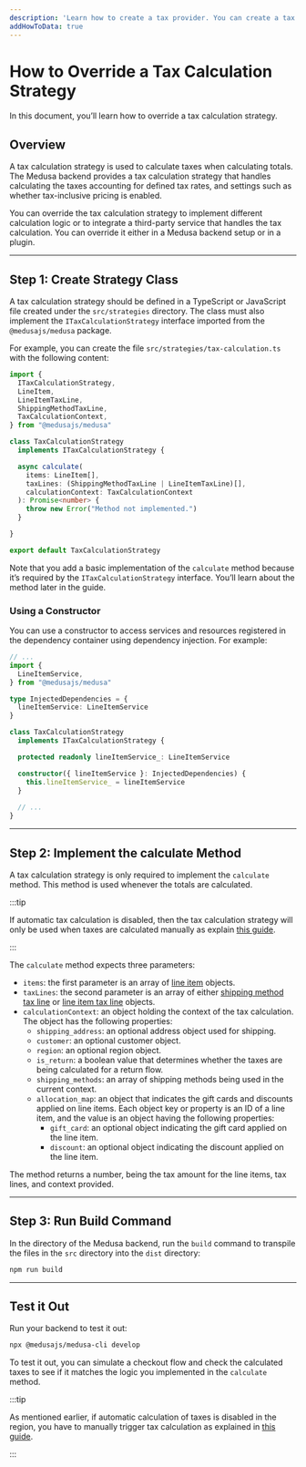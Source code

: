 ```yaml
---
description: 'Learn how to create a tax provider. You can create a tax provider in a Medusa backend or a plugin.'
addHowToData: true
---
```


# How to Override a Tax Calculation Strategy

In this document, you’ll learn how to override a tax calculation strategy.

## Overview

A tax calculation strategy is used to calculate taxes when calculating totals. The Medusa backend provides a tax calculation strategy that handles calculating the taxes accounting for defined tax rates, and settings such as whether tax-inclusive pricing is enabled.

You can override the tax calculation strategy to implement different calculation logic or to integrate a third-party service that handles the tax calculation. You can override it either in a Medusa backend setup or in a plugin.

---

## Step 1: Create Strategy Class

A tax calculation strategy should be defined in a TypeScript or JavaScript file created under the `src/strategies` directory. The class must also implement the `ITaxCalculationStrategy` interface imported from the `@medusajs/medusa` package.

For example, you can create the file `src/strategies/tax-calculation.ts` with the following content:

```ts title=src/strategies/tax-calculation.ts
import { 
  ITaxCalculationStrategy,
  LineItem,
  LineItemTaxLine,
  ShippingMethodTaxLine,
  TaxCalculationContext,
} from "@medusajs/medusa"

class TaxCalculationStrategy 
  implements ITaxCalculationStrategy {

  async calculate(
    items: LineItem[], 
    taxLines: (ShippingMethodTaxLine | LineItemTaxLine)[], 
    calculationContext: TaxCalculationContext
  ): Promise<number> {
    throw new Error("Method not implemented.")
  }

}

export default TaxCalculationStrategy
```

Note that you add a basic implementation of the `calculate` method because it’s required by the `ITaxCalculationStrategy` interface. You’ll learn about the method later in the guide.

### Using a Constructor

You can use a constructor to access services and resources registered in the dependency container using dependency injection. For example:

```ts title=src/strategies/tax-calculation.ts
// ...
import {
  LineItemService,
} from "@medusajs/medusa"

type InjectedDependencies = {
  lineItemService: LineItemService
}

class TaxCalculationStrategy 
  implements ITaxCalculationStrategy {

  protected readonly lineItemService_: LineItemService

  constructor({ lineItemService }: InjectedDependencies) {
    this.lineItemService_ = lineItemService
  }
    
  // ...
}
```

---

## Step 2: Implement the calculate Method

A tax calculation strategy is only required to implement the `calculate` method. This method is used whenever the totals are calculated.

:::tip

If automatic tax calculation is disabled, then the tax calculation strategy will only be used when taxes are calculated manually as explain [this guide](../storefront/manual-calculation.md).

:::

The `calculate` method expects three parameters:

- `items`: the first parameter is an array of [line item](../../../references/entities/classes/LineItem.md) objects.
- `taxLines`: the second parameter is an array of either [shipping method tax line](../../../references/entities/classes/ShippingMethodTaxLine.md) or [line item tax line](../../../references/entities/classes/LineItemTaxLine.md) objects.
- `calculationContext`: an object holding the context of the tax calculation. The object has the following properties:
  - `shipping_address`: an optional address object used for shipping.
  - `customer`: an optional customer object.
  - `region`: an optional region object.
  - `is_return`: a boolean value that determines whether the taxes are being calculated for a return flow.
  - `shipping_methods`: an array of shipping methods being used in the current context.
  - `allocation_map`: an object that indicates the gift cards and discounts applied on line items. Each object key or property is an ID of a line item, and the value is an object having the following properties:
    - `gift_card`: an optional object indicating the gift card applied on the line item.
    - `discount`: an optional object indicating the discount applied on the line item.

The method returns a number, being the tax amount for the line items, tax lines, and context provided.

---

## Step 3: Run Build Command

In the directory of the Medusa backend, run the `build` command to transpile the files in the `src` directory into the `dist` directory:

```bash npm2yarn
npm run build
```

---

## Test it Out

Run your backend to test it out:

```bash npm2yarn
npx @medusajs/medusa-cli develop
```

To test it out, you can simulate a checkout flow and check the calculated taxes to see if it matches the logic you implemented in the `calculate` method.

:::tip

As mentioned earlier, if automatic calculation of taxes is disabled in the region, you have to manually trigger tax calculation as explained in [this guide](../storefront/manual-calculation.md).

:::
